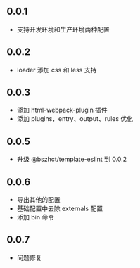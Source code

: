 ## 0.0.1
- 支持开发环境和生产环境两种配置

## 0.0.2
- loader 添加 css 和 less 支持

## 0.0.3
- 添加 html-webpack-plugin 插件
- 添加 plugins，entry、output、rules 优化

## 0.0.5
- 升级 @bszhct/template-eslint 到 0.0.2

## 0.0.6
- 导出其他的配置
- 基础配置中去除 externals 配置
- 添加 bin 命令

## 0.0.7
- 问题修复
